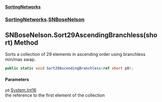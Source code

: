 #### [SortingNetworks](index.md 'index')
### [SortingNetworks](SortingNetworks.md 'SortingNetworks').[SNBoseNelson](SortingNetworks_SNBoseNelson.md 'SortingNetworks.SNBoseNelson')
## SNBoseNelson.Sort29AscendingBranchless(short) Method
Sorts a collection of 29 elements in ascending order using branchless min/max swap.  
```csharp
public static void Sort29AscendingBranchless(ref short p0);
```
#### Parameters
<a name='SortingNetworks_SNBoseNelson_Sort29AscendingBranchless(short)_p0'></a>
`p0` [System.Int16](https://docs.microsoft.com/en-us/dotnet/api/System.Int16 'System.Int16')  
the reference to the first element of the collection
  
